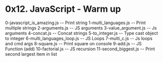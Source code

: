 # 0x12. JavaScript - Warm up
0-javascript_is_amazing.js -- Print string
1-multi_languages.js -- Print multiple strings
2-arguments.js -- JS arguments
3-value_argument.js -- Js arguments
4-concat.js -- Concat strings
5-to_integer.js -- Type cast object to integer
6-multi_languages_loop.js -- JS Loops
7-multi_c.js -- Js loops and cmd args
8-square.js -- Print square on console
9-add.js -- JS Function (add)
10-factorial.js -- JS recursion 
11-second_biggest.js -- Print second largest item in list
